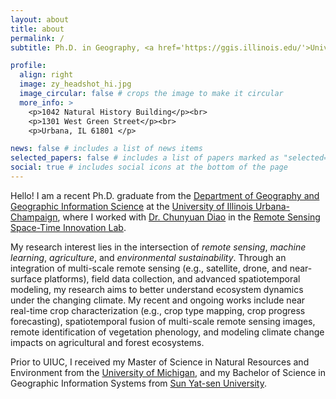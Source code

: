 ```yaml
---
layout: about
title: about
permalink: /
subtitle: Ph.D. in Geography, <a href='https://ggis.illinois.edu/'>University of Illinois Urbana-Champaign</a>

profile:
  align: right
  image: zy_headshot_hi.jpg
  image_circular: false # crops the image to make it circular
  more_info: >
    <p>1042 Natural History Building</p><br>
    <p>1301 West Green Street</p><br>
    <p>Urbana, IL 61801 </p>

news: false # includes a list of news items
selected_papers: false # includes a list of papers marked as "selected={true}"
social: true # includes social icons at the bottom of the page
---
```


Hello! I am a recent Ph.D. graduate from the [Department of Geography and Geographic Information Science](https://ggis.illinois.edu/) at the [University of Illinois Urbana-Champaign](https://illinois.edu), where I worked with [Dr. Chunyuan Diao](https://ggis.illinois.edu/directory/profile/chunyuan) in the [Remote Sensing Space-Time Innovation Lab](https://diaorssilab.web.illinois.edu/).

My research interest lies in the intersection of *remote sensing*, *machine learning*, *agriculture*, and *environmental sustainability*. Through an integration of multi-scale remote sensing (e.g., satellite, drone, and near-surface platforms), field data collection, and advanced spatiotemporal modeling, my research aims to better understand ecosystem dynamics under the changing climate. My recent and ongoing works include near real-time crop characterization (e.g., crop type mapping, crop progress forecasting), spatiotemporal fusion of multi-scale remote sensing images, remote identification of vegetation phenology, and modeling climate change impacts on agricultural and forest ecosystems. 

Prior to UIUC, I received my Master of Science in Natural Resources and Environment from the [University of Michigan](https://seas.umich.edu), and my Bachelor of Science in Geographic Information Systems from [Sun Yat-sen University](https://gp.sysu.edu.cn/en).
